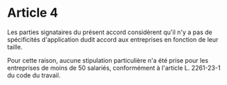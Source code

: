 # Article 4

Les parties signataires du présent accord considèrent qu'il n'y a pas de spécificités d'application dudit accord aux entreprises en fonction de leur taille.

Pour cette raison, aucune stipulation particulière n'a été prise pour les entreprises de moins de 50 salariés, conformément à l'article L. 2261-23-1 du code du travail.

